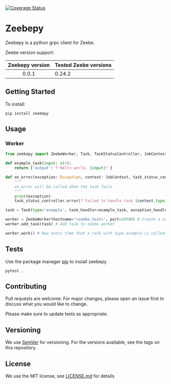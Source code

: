 [![Coverage Status](https://coveralls.io/repos/github/JonatanMartens/zeebepy/badge.svg?branch=master)](https://coveralls.io/github/JonatanMartens/zeebepy?branch=master)

# Zeebepy
Zeebepy is a python grpc client for Zeebe.

Zeebe version support:

| Zeebepy version | Tested Zeebe versions |
|:---------------:|----------------|
| 0.0.1           | 0.24.2         |

## Getting Started
To install:

`pip install zeebepy`

## Usage

### Worker

```python
from zeebepy import ZeebeWorker, Task, TaskStatusController, JobContext

def example_task(input: str):
    return {'output': f'Hello world, {input}!'}

def on_error(exception: Exception, context: JobContext, task_status_controller: TaskStatusController):
    """
    on_error will be called when the task fails
    """ 
    print(exception)
    task_status_controller.error(f'Failed to handle task {context.type}. Error: {str(exception)}')

task = Task(type='example', task_handler=example_task, exception_handler=on_error) # Create task object from example_task

worker = ZeebeWorker(hostname='<zeebe_host>', port=26500) # Create a zeebe worker
worker.add_task(task) # Add task to zeebe worker

worker.work() # Now every time that a task with type example is called example_task will be called
```

## Tests
Use the package manager [pip](https://pip.pypa.io/en/stable/) to install zeebepy
 
`pytest .`

## Contributing
Pull requests are welcome. For major changes, please open an issue first to discuss what you would like to change.

Please make sure to update tests as appropriate.


## Versioning
We use [SemVer](semver.org) for versioning. For the versions available, see the tags on this repository.

## License
We use the MIT license, see [LICENSE.md](LICENSE.md) for details